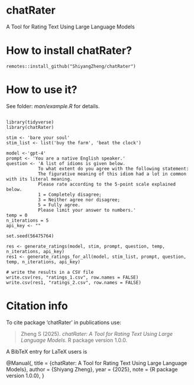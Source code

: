 # chatRater
 A Tool for Rating Text Using Large Language Models
 
# How to install chatRater?
```
remotes::install_github("ShiyangZheng/chatRater")
```

# How to use it?
See folder: _man/example.R_ for details.

```remotes::install_github("ShiyangZheng/chatRater")

library(tidyverse)
library(chatRater)

stim <- 'bare your soul'
stim_list <- list('buy the farm', 'beat the clock')

model <-'gpt-4'
prompt <- 'You are a native English speaker.'
question <- 'A list of idioms is given below.
            To what extent do you agree with the following statement:
            The figurative meaning of this idiom had a lot in common with its literal meaning.
            Please rate according to the 5-point scale explained below.
            1 = Completely disagree;
            3 = Neither agree nor disagree;
            5 = Fully agree.
            Please limit your answer to numbers.'
temp = 0
n_iterations = 5
api_key <- ""

set.seed(56475764)

res <- generate_ratings(model, stim, prompt, question, temp, n_iterations, api_key)
res1 <- generate_ratings_for_all(model, stim_list, prompt, question, temp, n_iterations, api_key)

# write the results in a CSV file
write.csv(res, "ratings_1.csv", row.names = FALSE)
write.csv(res1, "ratings_2.csv", row.names = FALSE)
```

# Citation info
To cite package ‘chatRater’ in publications use:

  > Zheng S (2025). _chatRater: A Tool for Rating Text Using Large Language Models_.
  R package version 1.0.0.

A BibTeX entry for LaTeX users is

  @Manual{,
    title = {chatRater: A Tool for Rating Text Using Large Language Models},
    author = {Shiyang Zheng},
    year = {2025},
    note = {R package version 1.0.0},
  }

